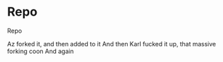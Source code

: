 Repo
====

Repo

Az forked it, and then added to it
And then Karl fucked it up, that massive forking coon
And again
